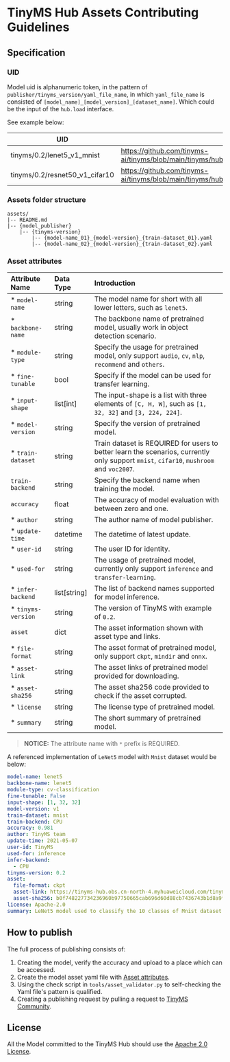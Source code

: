 # TinyMS Hub Assets Contributing Guidelines

## Specification

### UID

Model uid is alphanumeric token, in the pattern of `publisher/tinyms_version/yaml_file_name`, in which `yaml_file_name` is consisted of `[model_name]_[model_version]_[dataset_name]`. Which could be the input of the `hub.load` interface.

See example below:

| UID | Asset Url |
| --- | --- |
| tinyms/0.2/lenet5_v1_mnist | https://github.com/tinyms-ai/tinyms/blob/main/tinyms/hub/assets/tinyms/0.2/lenet5_v1_mnist.yaml |
| tinyms/0.2/resnet50_v1_cifar10 | https://github.com/tinyms-ai/tinyms/blob/main/tinyms/hub/assets/tinyms/0.2/resnet50_v1_cifar10.yaml |

### Assets folder structure

```shell
assets/
|-- README.md
|-- {model_publisher}
    |-- {tinyms-version}
        |-- {model-name_01}_{model-version}_{train-dataset_01}.yaml
        |-- {model-name_02}_{model-version}_{train-dataset_02}.yaml
```
### Asset attributes

| Attribute Name | Data Type | Introduction |
| :------------- | :-------- | :----------- |
| * `model-name` | string | The model name for short with all lower letters, such as `lenet5`. |
| * `backbone-name` | string | The backbone name of pretrained model, usually work in object detection scenario. |
| * `module-type` | string | Specify the usage for pretrained model, only support `audio`, `cv`, `nlp`, `recommend` and `others`. |
| * `fine-tunable` | bool | Specify if the model can be used for transfer learning. |
| * `input-shape` | list[int] | The input-shape is a list with three elements of `[C, H, W]`, such as `[1, 32, 32]` and `[3, 224, 224]`. |
| * `model-version` | string | Specify the version of pretrained model. |
| * `train-dataset` | string | Train dataset is REQUIRED for users to better learn the scenarios, currently only support `mnist`, `cifar10`, `mushroom` and `voc2007`. |
| `train-backend` | string | Specify the backend name when training the model. |
| `accuracy` | float | The accuracy of model evaluation with between zero and one. |
| * `author` | string | The author name of model publisher. |
| * `update-time` | datetime | The datetime of latest update. |
| * `user-id` | string | The user ID for identity. |
| * `used-for` | string | The usage of pretrained model, currently only support `inference` and `transfer-learning`. |
| * `infer-backend` | list[string] | The list of backend names supported for model inference. |
| * `tinyms-version` | string | The version of TinyMS with example of `0.2`. |
| `asset` | dict | The asset information shown with asset type and links. |
| * `file-format` | string | The asset format of pretrained model, only support `ckpt`, `mindir` and `onnx`. |
| * `asset-link` | string | The asset links of pretrained model provided for downloading. |
| * `asset-sha256` | string | The asset sha256 code provided to check if the asset corrupted. |
| * `license` | string | The license type of pretrained model. |
| * `summary` | string | The short summary of pretrained model. |

> **NOTICE:** The attribute name with `*` prefix is REQUIRED.

A referenced implementation of `LeNet5` model with `Mnist` dataset would be below:

```yaml
model-name: lenet5
backbone-name: lenet5
module-type: cv-classification
fine-tunable: False
input-shape: [1, 32, 32]
model-version: v1
train-dataset: mnist
train-backend: CPU
accuracy: 0.981
author: TinyMS team
update-time: 2021-05-07
user-id: TinyMS
used-for: inference
infer-backend:
  - CPU
tinyms-version: 0.2
asset:
  file-format: ckpt
  asset-link: https://tinyms-hub.obs.cn-north-4.myhuaweicloud.com/tinyms/0.2/lenet5_v1_mnist/lenet5.ckpt
  asset-sha256: b0f748227734236960b97750665cab696d60d88cb7436743b1d8a9f431ff85f1
license: Apache-2.0
summary: LeNet5 model used to classify the 10 classes of Mnist dataset.
```

## How to publish

The full process of publishing consists of:

1. Creating the model, verify the accuracy and upload to a place which can be accessed.
2. Create the model asset yaml file with [Asset attributes](#asset-attributes).
3. Using the check script in ``tools/asset_validator.py`` to self-checking the Yaml file's pattern is qualified.
4. Creating a publishing request by pulling a request to [TinyMS Community](https://github.com/tinyms-ai/tinyms/pulls).

## License

All the Model committed to the TinyMS Hub should use the [Apache 2.0 License](../../../LICENSE).
